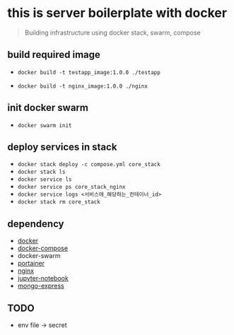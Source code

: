 # this is server boilerplate with docker

> Building infrastructure using docker stack, swarm, compose

## build required image

- `docker build -t testapp_image:1.0.0 ./testapp`

- `docker build -t nginx_image:1.0.0 ./nginx`

## init docker swarm

- `docker swarm init`

## deploy services in stack

- `docker stack deploy -c compose.yml core_stack`
- `docker stack ls`
- `docker service ls`
- `docker service ps core_stack_nginx`
- `docker service logs <서비스에_해당하는_컨테이너_id>`
- `docker stack rm core_stack`

## dependency

- [docker](https://docs.docker.com/engine/reference/commandline/docker/)
- [docker-compose](https://docs.docker.com/compose/reference/)
- docker-swarm
- [portainer](https://documentation.portainer.io/)
- [nginx](https://docs.nginx.com/nginx/admin-guide/web-server/reverse-proxy/)
- [jupyter-notebook](https://jupyter-docker-stacks.readthedocs.io/en/latest/)
- [mongo-express](https://hub.docker.com/_/mongo-express)

## TODO

- env file -> secret
